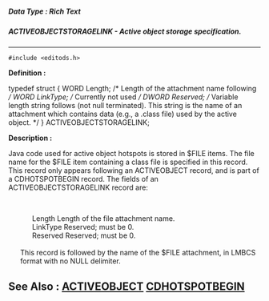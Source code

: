 ##### Data Type : Rich Text
##### ACTIVEOBJECTSTORAGELINK - Active object storage specification.
---
```
#include <editods.h>
```

**Definition :**

typedef struct {
   WORD  Length;   /* Length of the attachment name following */
   WORD  LinkType; /* Currently not used */
   DWORD Reserved;
/* Variable length string follows (not null terminated).  This
   string is the name of an attachment which contains data (e.g.,
   a .class file) used by the active object. */
} ACTIVEOBJECTSTORAGELINK;

**Description :**

Java code used for active object hotspots is stored in $FILE items.  The file name for the $FILE item containing a class file is specified in this record.  This record only appears following an ACTIVEOBJECT record, and is part of a CDHOTSPOTBEGIN record.  The fields of an ACTIVEOBJECTSTORAGELINK record are:
<ul><br>

<ul>Length		Length of the file attachment name.<br>
LinkType	Reserved;  must be 0.<br>
Reserved	Reserved;  must be 0.</ul>
<br>
This record is followed by the name of the $FILE attachment, in LMBCS format with no NULL delimiter.</ul>



**See Also :**
[ACTIVEOBJECT](/domino-c-api-docs/reference/Data/ACTIVEOBJECT)
[CDHOTSPOTBEGIN](/domino-c-api-docs/reference/Data/CDHOTSPOTBEGIN)
---
